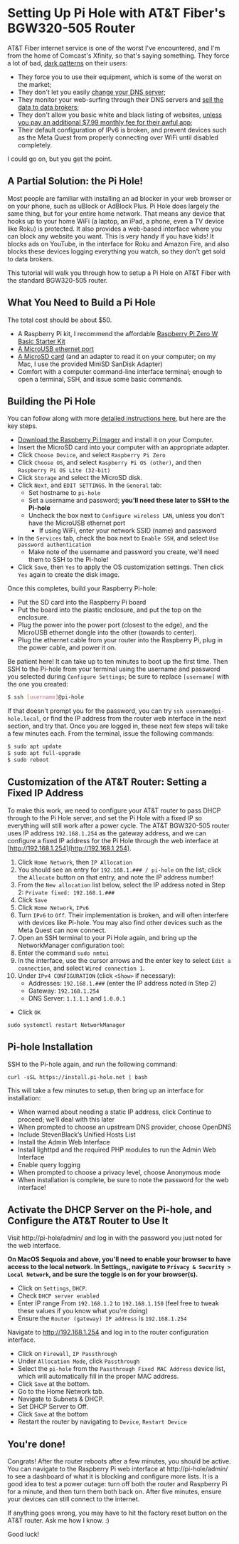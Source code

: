 # Setting Up Pi Hole with AT&T Fiber's BGW320-505 Router

AT&T Fiber internet service is one of the worst I've encountered, and I'm from the home of Comcast's Xfinity, so that's saying something. They force a lot of bad, [dark patterns](https://en.wikipedia.org/wiki/Dark_pattern) on their users:

* They force you to use their equipment, which is some of the worst on the market;
* They don't let you easily [change your DNS server](https://www.howtogeek.com/897514/why-you-should-change-your-dns-server-today/);
* They monitor your web-surfing through their DNS servers and [sell the data to data brokers](https://www.howtogeek.com/887360/att-sells-your-data-by-default-heres-how-to-opt-out/);
* They don't allow you basic white and black listing of websites, [unless you pay an additional $7.99 monthly fee for their awful app](https://www.att.com/wireless/parental-controls);
* Their default configuration of IPv6 is broken, and prevent devices such as the Meta Quest from properly connecting over WiFi until disabled completely.

I could go on, but you get the point.

## A Partial Solution: the Pi Hole!

Most people are familiar with installing an ad blocker in your web browser or on your phone, such as uBlock or AdBlock Plus. Pi Hole does largely the same thing, but for your entire home network. That means any device that hooks up to your home WiFi (a laptop, an iPad, a phone, even a TV device like Roku) is protected. It also provides a web-based interface where you can block any website you want. This is very handy if you have kids! It blocks ads on YouTube, in the interface for Roku and Amazon Fire, and also blocks these devices logging everything you watch, so they don't get sold to data brokers.

This tutorial will walk you through how to setup a Pi Hole on AT&T Fiber with the standard BGW320-505 router.

## What You Need to Build a Pi Hole

The total cost should be about $50.

* A Raspberry Pi kit, I recommend the affordable [Raspberry Pi Zero W Basic Starter Kit](https://www.amazon.com/dp/B0748MPQT4)
* [A MicroUSB ethernet port](https://www.amazon.com/dp/B08VRXJGYK)
* [A MicroSD card](https://www.amazon.com/SanDisk-Ultra-microSDXC-Memory-Adapter/dp/B073JWXGNT) (and an adapter to read it on your computer; on my Mac, I use the provided MiniSD SanDisk Adapter)
* Comfort with a computer command-line interface terminal; enough to open a terminal, SSH, and issue some basic commands.

## Building the Pi Hole

You can follow along with more [detailed instructions here](https://www.raspberrypi.com/tutorials/running-pi-hole-on-a-raspberry-pi/), but here are the key steps.

* [Download the Raspberry Pi Imager](https://www.raspberrypi.com/software/) and install it on your Computer.
* Insert the MicroSD card into your computer with an appropriate adapter.
* Click `Choose Device`, and select `Raspberry Pi Zero`
* Click `Choose OS`, and select `Raspberry Pi OS (other)`, and then `Raspberry Pi OS Lite (32-bit)`
* Click `Storage` and select the MicroSD disk.
* Click `Next`, and `EDIT SETTINGS`. In the `General` tab:
    * Set hostname to `pi-hole`
    * Set a username and password; **you’ll need these later to SSH to the Pi-hole**
    * Uncheck the box next to `Configure wireless LAN`, unless you don't have the MicroUSB ethernet port
        * If using WiFi, enter your network SSID (name) and password
* In the `Services` tab, check the box next to `Enable SSH`, and select `Use password authentication`
    * Make note of the username and password you create, we'll need them to SSH to the Pi-hole!
* Click `Save`, then `Yes` to apply the OS customization settings. Then click `Yes` again to create the disk image.

Once this completes, build your Raspberry Pi-hole:

* Put the SD card into the Raspberry Pi board
* Put the board into the plastic enclosure, and put the top on the enclosure.
* Plug the power into the power port (closest to the edge), and the MicroUSB ethernet dongle into the other (towards to center).
* Plug the ethernet cable from your router into the Raspberry Pi, plug in the power cable, and power it on.

Be patient here! It can take up to ten minutes to boot up the first time. Then SSH to the Pi-hole from your terminal using the username and password you selected during `Configure Settings`; be sure to replace `[username]` with the one you created:

```bash
$ ssh [username]@pi-hole
```

If that doesn't prompt you for the password, you can try `ssh username@pi-hole.local`, or find the IP address from the router web interface in the next section, and try that. Once you are logged in, these next few steps will take a few minutes each. From the terminal, issue the following commands:

```bash
$ sudo apt update
$ sudo apt full-upgrade
$ sudo reboot
```

## Customization of the AT&T Router: Setting a Fixed IP Address

To make this work, we need to configure your AT&T router to pass DHCP through to the Pi Hole server, and set the Pi Hole with a fixed IP so everything will still work after a power cycle. The AT&T BGW320-505 router uses IP address `192.168.1.254` as the gateway address, and we can configure a fixed IP address for the Pi Hole through the web interface at [http://192.168.1.254](http://192.168.1.254).

1. Click `Home Network`, then `IP Allocation`
2. You should see an entry for `192.168.1.### / pi-hole` on the list; click the `Allocate` button on that entry, and note the IP address number!
3. From the `New allocation` list below, select the IP address noted in Step 2: `Private fixed: 192.168.1.###`
4. Click `Save`
5. Click `Home Network`, `IPv6`
6. Turn `IPv6` to `Off`. Their implementation is broken, and will often interfere with devices like Pi-hole. You may also find other devices such as the Meta Quest can now connect.
7. Open an SSH terminal to your Pi Hole again, and bring up the NetworkManager configuration tool:
8. Enter the command `sudo nmtui`
9. In the interface, use the cursor arrows and the enter key to select `Edit a connection`, and select `Wired connection 1`.
10. Under `IPv4 CONFIGURATION` (click `<Show>` if necessary):
    * Addresses: `192.168.1.###` (enter the IP address noted in Step 2)
    * Gateway: `192.168.1.254`
    * DNS Server: `1.1.1.1` and `1.0.0.1`
* Click `OK`

```
sudo systemctl restart NetworkManager
```

## Pi-hole Installation

SSH to the Pi-hole again, and run the following command:

```
curl -sSL https://install.pi-hole.net | bash
```

This will take a few minutes to setup, then bring up an interface for installation:

* When warned about needing a static IP address, click Continue to proceed; we’ll deal with this later
* When prompted to choose an upstream DNS provider, choose OpenDNS
* Include StevenBlack’s Unified Hosts List
* Install the Admin Web Interface
* Install lighttpd and the required PHP modules to run the Admin Web Interface
* Enable query logging
* When prompted to choose a privacy level, choose Anonymous mode
* When installation is complete, be sure to note the password for the web interface!

## Activate the DHCP Server on the Pi-hole, and Configure the AT&T Router to Use It

Visit http://pi-hole/admin/ and log in with the password you just noted for the web interface.

**On MacOS Sequoia and above, you'll need to enable your browser to have access to the local network. In Settings,, navigate to `Privacy & Security > Local Network`, and be sure the toggle is on for your browser(s).**

* Click on `Settings`, `DHCP`.
* Check `DHCP server enabled`
* Enter IP range From `192.168.1.2` to `192.168.1.150` (feel free to tweak these values if you know what you're doing)
* Ensure the `Router (gateway) IP address` is `192.168.1.254`

Navigate to http://192.168.1.254 and log in to the router configuration interface.

* Click on `Firewall`, `IP Passthrough`
* Under `Allocation Mode`, click `Passthrough`
* Select the `pi-hole` from the `Passthrough Fixed MAC Address` device list, which will automatically fill in the proper MAC address.
* Click `Save` at the bottom.
* Go to the Home Network tab.
* Navigate to Subnets & DHCP.
* Set DHCP Server to Off.
* Click `Save` at the bottom
* Restart the router by navigating to `Device`, `Restart Device`

## You're done!

Congrats! After the router reboots after a few minutes, you should be active. You can navigate to the Raspberry Pi web interface at http://pi-hole/admin/ to see a dashboard of what it is blocking and configure more lists. It is a good idea to test a power outage: turn off both the router and Raspberry Pi for a minute, and then turn them both back on. After five minutes, ensure your devices can still connect to the internet.

If anything goes wrong, you may have to hit the factory reset button on the AT&T router. Ask me how I know. :)

Good luck!
 
